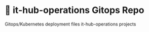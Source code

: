 # :robot: it-hub-operations Gitops Repo

Gitops/Kubernetes deployment files it-hub-operations projects
